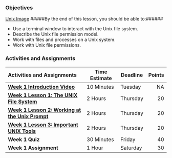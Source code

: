 ### Objectives ###
[Unix Image](Week1/Unix_image.jpg)
#####By the end of this lesson, you should be able to:######

- Use a terminal window to interact with the Unix file system.
- Describe the Unix file permission model.
- Work with files and processes on a Unix system.
- Work with Unix file permissions.


### Activities and Assignments ###

|Activities and Assignments | Time Estimate | Deadline | Points|
|:------| -----|-------|----------:|
|**[Week 1 Introduction Video](https://mediaspace.illinois.edu/media/Week+One+Video/0_k99vv6k2)** | 10 Minutes | Tuesday | NA|
|**[Week 1 Lesson 1: The UNIX File System](lesson1.md)**| 2 Hours |Thursday| 20|
|**[Week 1 Lesson 2: Working at the Unix Prompt](lesson2.md)**| 2 Hours | Thursday | 20 |
|**[Week 1 Lesson 3: Important UNIX Tools](lesson3.md)**| 2 Hours | Thursday| 20 |
|**Week 1 Quiz**| 30 Minutes | Friday | 40|
|**Week 1 Assignment**| 1 Hour | Saturday | 30 | 
